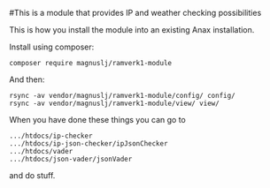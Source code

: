 #This is a module that provides IP and weather checking possibilities

This is how you install the module into an existing Anax installation.

Install using composer:

    composer require magnuslj/ramverk1-module

And then:

    rsync -av vendor/magnuslj/ramverk1-module/config/ config/
    rsync -av vendor/magnuslj/ramverk1-module/view/ view/

When you have done these things you can go to

    .../htdocs/ip-checker
    .../htdocs/ip-json-checker/ipJsonChecker
    .../htdocs/vader
    .../htdocs/json-vader/jsonVader

and do stuff.
